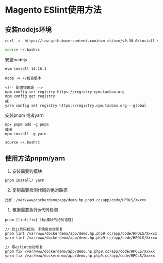 # Magento ESlint使用方法

## 安装nodejs环境

```bash
curl -o- https://raw.githubusercontent.com/nvm-sh/nvm/v0.38.0/install.sh | bash

source ~/.bashrc
```

安装nodejs

``` nodejs
nvm install 14.16.1
```

``` nodejs
node -v //检查版本

<!-- 配置镜像源 -->
npm config set registry https://registry.npm.taobao.org
npm config get registry
或
yarn config set registry https://registry.npm.taobao.org --global

```

安装pnpm 或者yarn
```
npx pnpm add -g pnpm
或者
npm install -g yarn

source ~/.bashrc
```

## 使用方法pnpm/yarn

1. 安装需要的模块

```
pnpm install/ yarn 
```

2. 复制需要检测代码的绝对路径

```
比如：/var/www/dockerdemo/app/demo.hp.php9.cc/app/code/HPOLS/Xxxxx
```

1. 根据需要执行js代码检测

```
pnpm [lint|fix] [hp模块的绝对路径]

// 仅js代码检测，不使用自动修复
pnpm lint /var/www/dockerdemo/app/demo.hp.php9.cc/app/code/HPOLS/Xxxxx
yarn lint /var/www/dockerdemo/app/demo.hp.php9.cc/app/code/HPOLS/Xxxxx

// 带eslint自动修复
pnpm fix /var/www/dockerdemo/app/demo.hp.php9.cc/app/code/HPOLS/Xxxxx
yarn fix /var/www/dockerdemo/app/demo.hp.php9.cc/app/code/HPOLS/Xxxxx

```